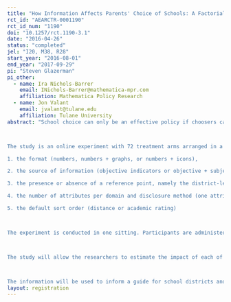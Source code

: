 ```yaml
---
title: "How Information Affects Parents' Choice of Schools: A Factorial Experiment"
rct_id: "AEARCTR-0001190"
rct_id_num: "1190"
doi: "10.1257/rct.1190-3.1"
date: "2016-04-26"
status: "completed"
jel: "I20, M38, R28"
start_year: "2016-08-01"
end_year: "2017-09-29"
pi: "Steven Glazerman"
pi_other:
  - name: Ira Nichols-Barrer
    email: INichols-Barrer@mathematica-mpr.com
    affiliation: Mathematica Policy Research
  - name: Jon Valant
    email: jvalant@tulane.edu
    affiliation: Tulane University
abstract: "School choice can only be an effective policy if choosers can process large amounts of information about schools to make effective choices. This study seeks to identify the impacts of different strategies of presenting consumers with information about schools on the choosers' ability to understand and use the information. We categorize school information into four domains: convenience (primarily distance from home), academics (primarily captured by academic proficiency and growth measures), safety (captured by indicators such as school suspension rates and parent perceptions of safety), and resources (captured by number of laptops or devices per student).

The study is an online experiment with 72 treatment arms arranged in a 3 x 3 x 2 x 2 x 2 factorial design. The study will ask respondents, who are screened to be low-income parents of school-aged children, to rank their top 5 among 16 hypothetical schools with detailed profiles. We will experimentally vary: 
1. the format (numbers, numbers + graphs, or numbers + icons), 
2. the source of information (objective indicators or objective + subjective indicators), 
3. the presence or absence of a reference point, namely the district-level mean value for each indicator
4. the number of attributes per domain and disclosure method (one attribute per information domain, multiple attributes per information domain, or multiple attributes with progressive disclosure via user-initiated click-through to see beyond the first attribute per domain), and 
5. the default sort order (distance or academic rating)

The experiment is conducted in one sitting. Participants are administered an online baseline survey and then randomized into one of the 72 treatment arms and given an endline survey that includes tasks to complete, such as ranking the schools and answering factual information about the schools described in the profiles. Participants cannot go back and change their responses to the baseline, but while they are completing the endline tasks they may toggle between the survey instrument and the school profile information display. The study will record response times as well as responses to survey items themselves.

The study will allow the researchers to estimate the impact of each of these factors on the way that parents actually rank schools (consistency with stated preferences, and whether the factors push parents toward favoring one domain over another), as well as their ability to comprehend the information and their overall attitudes toward the information (such as whether they found it useful).

The information will be used to inform a guide for school districts and other entities seeking to provide choice information to parents via online tools."
layout: registration
---
```


